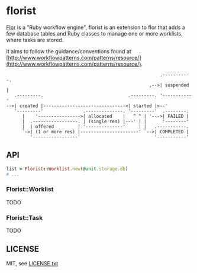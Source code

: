 
# florist

<!--
[![Build Status](https://secure.travis-ci.org/floraison/flor-worklist.svg)](http://travis-ci.org/floraison/flor-worklist)
[![Gem Version](https://badge.fury.io/rb/flor-worklist.svg)](http://badge.fury.io/rb/flor-worklist)
-->

[Flor](https://github.com/floraison/flor) is a "Ruby workflow engine", florist is an extension to flor that adds a few database tables and Ruby classes to manage one or more worklists, where tasks are stored.

It aims to follow the guidance/conventions found at [http://www.workflowpatterns.com/patterns/resource/](http://www.workflowpatterns.com/patterns/resource/).

```
                                                          .-----------.
                                                      ,-->| suspended |
   .---------.                                .---------. '-----------'
-->| created |------------------------------->| started |<--'
   '---------'               .--------------. '---------'  .--------.
      |    '---------------->| allocated    |   ^ ^ | '--->| FAILED |
      |  .-----------------. | (single res) |---' | |      '--------'
      |  | offered         | '--------------'     | |   .-----------.
      `->| (1 or more res) |----------------------' `-->| COMPLETED |
         '-----------------'                            '-----------'
```


## API

```ruby
list = Florist::Worklist.new(@unit.storage.db)
# ...
```

### Florist::Worklist

TODO

### Florist::Task

TODO

## LICENSE

MIT, see [LICENSE.txt](LICENSE.txt)

